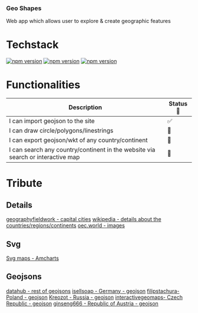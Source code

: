 ### Geo Shapes
Web app which allows user to explore & create geographic features
# Techstack

[![npm version](https://img.shields.io/badge/react-17.0.2-blue)](https://www.npmjs.com/package/react/v/16.14.0)
[![npm version](https://img.shields.io/badge/typescript-4.3.5-blue)](https://www.npmjs.com/package/typescript/v/4.0.3)
[![npm version](https://img.shields.io/badge/eslint-7.11.0-blue)](https://www.npmjs.com/package/eslint/v/7.11.0)

# Functionalities

|                                            Description                                        |   Status 📝  |
| --------------------------------------------------------------------------------------------- | ------------- |
| I can import geojson to the site                                                              |      ✅      |
| I can draw circle/polygons/linestrings                                                        |      🚧      |
| I can export geojson/wkt of any country/continent                                             |      🚧      |
| I can search any country/continent in the website via search or interactive map               |      🚧      |



# Tribute

## Details
[geographyfieldwork - capital cities](https://geographyfieldwork.com/WorldCapitalCities.htm)
[wikipedia - details about the countries/regions/continents](https://en.wikipedia.org/)
[oec.world - images](https://oec.world/)
## Svg
[Svg maps - Amcharts](https://www.amcharts.com/svg-maps)
## Geojsons

[datahub - rest of geojsons](https://datahub.io/core/geo-countries)
[isellsoap - Germany - geojson](https://github.com/isellsoap/deutschlandGeoJSON)
[filipstachura- Poland - geojson](https://gist.github.com/filipstachura/391ecb779d56483c070616a4d9239cc7)
[Kreozot - Russia - geojson](https://github.com/Kreozot/russian-geo-data)
[interactivegeomaps- Czech Republic - geojson](https://interactivegeomaps.com/czech-republic-districts/)
[ginseng666 - Republic of Austria - geojson](https://github.com/ginseng666/GeoJSON-TopoJSON-Austria)